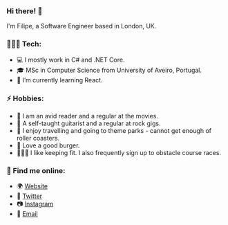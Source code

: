 ### Hi there! 👋
I'm Filipe, a Software Engineer based in London, UK.

### 👨🏻‍💻 Tech:
- 💻 I mostly work in C# and .NET Core.
- 🎓 MSc in Computer Science from University of Aveiro, Portugal.
- 🌱 I’m currently learning React.

### ⚡ Hobbies:
- 💎 I am an avid reader and a regular at the movies.
- 🎸 A self-taught guitarist and a regular at rock gigs.
- 🎢 I enjoy travelling and going to theme parks - cannot get enough of roller coasters.
- 🍔 Love a good burger.
- 🏋🏻‍♂️ I like keeping fit. I also frequently sign up to obstacle course races.

### 🔭 Find me online:
- 🌍 [Website](https://www.fmendo.com)
- 🐤 [Twitter](https://www.twitter.com/fmmendo)
- 📷 [Instagram](https://www.instagram.com/fmmendo)
- 📧 [Email](mailto:me@fmendo.com)

<!--
**fmmendo/fmmendo** is a ✨ _special_ ✨ repository because its `README.md` (this file) appears on your GitHub profile.

Here are some ideas to get you started:

- 🔭 I’m currently working on ...
- 🌱 I’m currently learning ...
- 👯 I’m looking to collaborate on ...
- 🤔 I’m looking for help with ...
- 💬 Ask me about ...
- 📫 How to reach me: ...
- 😄 Pronouns: ...
- ⚡ Fun fact: ...
-->
